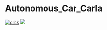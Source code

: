 # Autonomous_Car_Carla
[![click](https://img.youtube.com/vi/hUkLMYN1Peo/0.jpg)](https://www.youtube.com/watch?v=hUkLMYN1Peo)
<img src="./1_5.gif"/>
